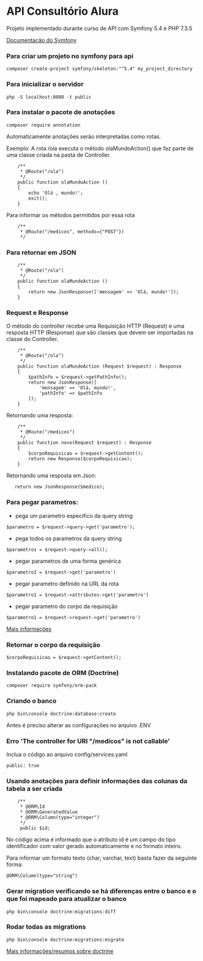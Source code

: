 # API Consultório Alura
Projeto implementado durante curso de API com Symfony 5.4 e PHP 7.3.5

[Documentação do Symfony](https://symfony.com/doc/5.4/setup.html)

### Para criar um projeto no symfony para api
`` composer create-project symfony/skeleton:"^5.4" my_project_directory ``

### Para inicializar o servidor
`` php -S localhost:8080 -t public ``

### Para instalar o pacote de anotações
``composer require annotation``

Automaticamente anotações serão interpretadas como rotas. 

Exemplo: A rota /ola executa o método olaMundoAction() que faz parte de uma classe criada na pasta de Controller.
```
    /**
     * @Route("/ola")
     */
    public function olaMundoAction ()
    {
        echo 'Olá , mundo!';
        exit();
    }
```

Para informar os métodos permitidos por essa rota
```
    /**
     * @Route("/medicos", methods={"POST"})
     */
```

### Para retornar em JSON
```
    /**
     * @Route("/ola")
     */
    public function olaMundoAction ()
    {
        return new JsonResponse(['mensagem' => 'Olá, mundo!']);
    }
```

### Request e Response
O método do controller recebe uma Requisição HTTP (Request) e uma resposta HTTP (Response) que são classes que devem ser importadas na classe do Controller.
```
    /**
     * @Route("/ola")
     */
    public function olaMundoAction (Request $request) : Response
    {
        $pathInfo = $request->getPathInfo();
        return new JsonResponse([
            'mensagem' => 'Olá, mundo!',
            'pathInfo' => $pathInfo
        ]);
    }
```

Retornando uma resposta:
```
    /**
     * @Route("/medicos")
     */
    public function novo(Request $request) : Response
    {
        $corpoRequisicao = $request->getContent();
        return new Response($corpoRequisicao);
    }
```

Retornando uma resposta em Json:
```
   return new JsonResponse($medico);
```

### Para pegar parametros:

- pega um parametro especifico da query string
```
$parametro = $request->query->get('parametro');
```

- pega todos os parametros da query string
```
$parametros = $request->query->all();
```

- pegar parametros de uma forma genérica
```
$parametro1 = $request->get('parametro')
```

- pegar parametro definido na URL da rota
```
$parametro1 = $request->attributes->get('parametro')
```

- pegar parametro do corpo da requisição
```
$parametro1 = $request->request->get('parametro')
```

[Mais informações](https://symfony.com/doc/current/components/http_foundation.html)

### Retornar o corpo da requisição
```
$corpoRequisicao = $request->getContent();
```

### Instalando pacote de ORM (Doctrine)
```
composer require symfony/orm-pack
```

### Criando o banco
```
php bin\console doctrine:database:create
```

Antes é preciso alterar as configurações no arquivo .ENV


### Erro 'The controller for URI "/medicos" is not callable'
Inclua o código ao arquivo config/services.yaml
```
public: true
```

### Usando anotações para definir informações das colunas da tabela a ser criada
```
    /**
     * @ORM\Id
     * @ORM\GeneratedValue
     * @ORM\Column(type="integer")
     */
     public $id;
```
No código acima é informado que o atributo id é um campo do tipo identificador com valor gerado automaticamente e no formato inteiro.

Para informar um formato texto (char, varchar, text) basta fazer da seguinte forma:
```
@ORM\Column(type="string")
```

### Gerar migration verificando se há diferenças entre o banco e o que foi mapeado para atualizar o banco
```
php bin\console doctrine:migrations:diff
```


### Rodar todas as migrations
```
php bin\console doctrine:migrations:migrate
```


[Mais informações/resumos sobre doctrine](https://github.com/DaniPoletto/doctrine)

